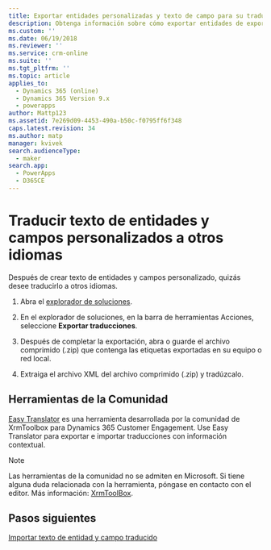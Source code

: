```yaml
---
title: Exportar entidades personalizadas y texto de campo para su traducción con PowerApps | MicrosoftDocs
description: Obtenga información sobre cómo exportar entidades de exportación y texto de campo para su traducción
ms.custom: ''
ms.date: 06/19/2018
ms.reviewer: ''
ms.service: crm-online
ms.suite: ''
ms.tgt_pltfrm: ''
ms.topic: article
applies_to:
  - Dynamics 365 (online)
  - Dynamics 365 Version 9.x
  - powerapps
author: Mattp123
ms.assetid: 7e269d09-4453-490a-b50c-f0795ff6f348
caps.latest.revision: 34
ms.author: matp
manager: kvivek
search.audienceType:
  - maker
search.app:
  - PowerApps
  - D365CE
---
```

# <a name="translate-customized-entity-and-field-text-into-other-languages"></a>Traducir texto de entidades y campos personalizados a otros idiomas

Después de crear texto de entidades y campos personalizado, quizás desee traducirlo a otros idiomas.  
  
1. Abra el [explorador de soluciones](../model-driven-apps/advanced-navigation.md#solution-explorer).    
  
2. En el explorador de soluciones, en la barra de herramientas Acciones, seleccione **Exportar traducciones**.  
3.  Después de completar la exportación, abra o guarde el archivo comprimido (.zip) que contenga las etiquetas exportadas en su equipo o red local.  
  
4.  Extraiga el archivo XML del archivo comprimido (.zip) y tradúzcalo.  

## <a name="community-tools"></a>Herramientas de la Comunidad

[Easy Translator](https://www.xrmtoolbox.com/plugins/MsCrmTools.Translator/) es una herramienta desarrollada por la comunidad de XrmToolbox para Dynamics 365 Customer Engagement. Use Easy Translator para exportar e importar traducciones con información contextual. 

> [!NOTE]
> Las herramientas de la comunidad no se admiten en Microsoft. Si tiene alguna duda relacionada con la herramienta, póngase en contacto con el editor. Más información: [XrmToolBox](https://www.xrmtoolbox.com).

## <a name="next-steps"></a>Pasos siguientes  
 [Importar texto de entidad y campo traducido](import-translated-entity-field-text.md)
